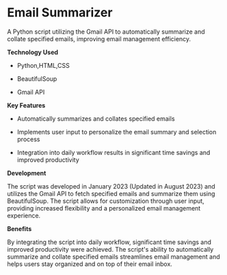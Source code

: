 # Email Summarizer

A Python script utilizing the Gmail API to automatically summarize and collate specified emails, improving email management efficiency.

**Technology Used**

- Python,HTML,CSS

- BeautifulSoup

- Gmail API

**Key Features**
- Automatically summarizes and collates specified emails

- Implements user input to personalize the email summary and selection process

- Integration into daily workflow results in significant time savings and improved productivity

**Development**

The script was developed in January 2023 (Updated in August 2023) and utilizes the Gmail API to fetch specified emails and summarize them using BeautifulSoup. The script allows for customization through user input, providing increased flexibility and a personalized email management experience.

**Benefits**

By integrating the script into daily workflow, significant time savings and improved productivity were achieved. The script's ability to automatically summarize and collate specified emails streamlines email management and helps users stay organized and on top of their email inbox.
